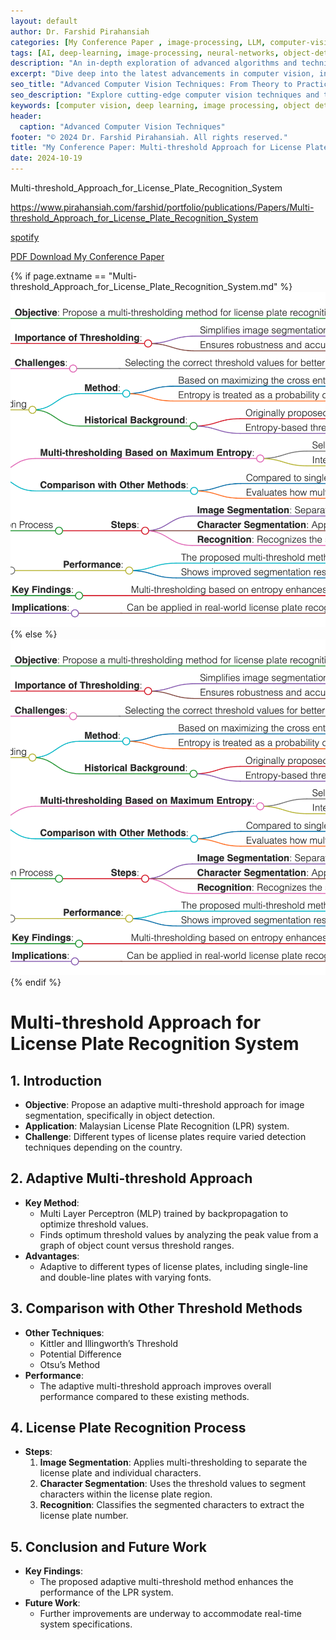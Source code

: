 ```yaml
---
layout: default
author: Dr. Farshid Pirahansiah
categories: [My Conference Paper , image-processing, LLM, computer-vision, ML, DL, AWS, IoT, Robotics, Adaptive Image Thresholding]
tags: [AI, deep-learning, image-processing, neural-networks, object-detection, ML, DL, AWS, IoT, Robotics, Adaptive Image Thresholding]
description: "An in-depth exploration of advanced algorithms and techniques in computer vision, , ML, DL, AWS, IoT, Robotics, Adaptive Image Thresholding, including real-time processing and AI integration."
excerpt: "Dive deep into the latest advancements in computer vision, including deep learning methodologies,, ML, DL, AWS, IoT, Robotics, Adaptive Image Thresholding,  real-time image processing, and their applications in modern technology."
seo_title: "Advanced Computer Vision Techniques: From Theory to Practice, , ML, DL, AWS, IoT, Robotics, Adaptive Image Thresholding"
seo_description: "Explore cutting-edge computer vision techniques and their applications in modern technology, including deep learning and real-time processing., ML, DL, AWS, IoT, Robotics, Adaptive Image Thresholding"
keywords: [computer vision, deep learning, image processing, object detection, neural networks, AI, ML, DL, AWS, IoT, Robotics, Adaptive Image Thresholding]
header:
  caption: "Advanced Computer Vision Techniques"
footer: "© 2024 Dr. Farshid Pirahansiah. All rights reserved."
title: "My Conference Paper: Multi-threshold Approach for License Plate Recognition System"
date: 2024-10-19
---
```



Multi-threshold_Approach_for_License_Plate_Recognition_System


https://www.pirahansiah.com/farshid/portfolio/publications/Papers/Multi-threshold_Approach_for_License_Plate_Recognition_System


[spotify]( https://podcasters.spotify.com/pod/show/pirahansiah/episodes/My-Conference-Paper-Multi-threshold-Approach-for-License-Plate-Recognition-System-e2ps2fe)

[PDF Download My Conference Paper]( http://waset.org/publications/3636 )


{% if page.extname == "Multi-threshold_Approach_for_License_Plate_Recognition_System.md" %}
  ![My Conference Paper  Multi-threshold Approach for License Plate Recognition System ](/farshid/portfolio/publications/Papers/Multi-threshold_Approach_for_License_Plate_Recognition_System.png)
{% else %}
  <img src="/farshid/portfolio/publications/Papers/Multi-threshold_Approach_for_License_Plate_Recognition_System.png" alt="My Conference Paper:  Multi-threshold Approach for License Plate Recognition System"  style="max-width: 100%; height: auto;">
{% endif %}


# Multi-threshold Approach for License Plate Recognition System

## 1. Introduction
   - **Objective**: Propose an adaptive multi-threshold approach for image segmentation, specifically in object detection.
   - **Application**: Malaysian License Plate Recognition (LPR) system.
   - **Challenge**: Different types of license plates require varied detection techniques depending on the country.

## 2. Adaptive Multi-threshold Approach
   - **Key Method**:
     - Multi Layer Perceptron (MLP) trained by backpropagation to optimize threshold values.
     - Finds optimum threshold values by analyzing the peak value from a graph of object count versus threshold ranges.
   - **Advantages**:
     - Adaptive to different types of license plates, including single-line and double-line plates with varying fonts.

## 3. Comparison with Other Threshold Methods
   - **Other Techniques**:
     - Kittler and Illingworth’s Threshold
     - Potential Difference
     - Otsu’s Method
   - **Performance**:
     - The adaptive multi-threshold approach improves overall performance compared to these existing methods.

## 4. License Plate Recognition Process
   - **Steps**:
     1. **Image Segmentation**: Applies multi-thresholding to separate the license plate and individual characters.
     2. **Character Segmentation**: Uses the threshold values to segment characters within the license plate region.
     3. **Recognition**: Classifies the segmented characters to extract the license plate number.

## 5. Conclusion and Future Work
   - **Key Findings**:
     - The proposed adaptive multi-threshold method enhances the performance of the LPR system.
   - **Future Work**:
     - Further improvements are underway to accommodate real-time system specifications.